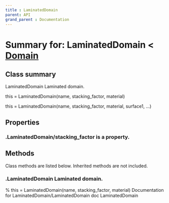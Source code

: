 ```yaml
---
title : LaminatedDomain
parent: API
grand_parent : Documentation
---
```

# Summary for: **LaminatedDomain**  < [Domain](Domain.html)

## Class summary

LaminatedDomain Laminated domain.

this = LaminatedDomain(name, stacking_factor, material)

this = LaminatedDomain(name, stacking_factor, material, surface1,
...)

## Properties

### .LaminatedDomain/**stacking_factor** is a property.


## Methods

Class methods are listed below. Inherited methods are not included.

### .**LaminatedDomain** Laminated domain.

% this = LaminatedDomain(name, stacking_factor, material)
Documentation for LaminatedDomain/LaminatedDomain
doc LaminatedDomain


